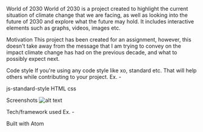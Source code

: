 World of 2030
World of 2030 is a project created to highlight the current situation of climate change that we are facing, as well as looking
into the future of 2030 and explore what the future may hold. It includes interactive elements such as graphs, videos, images etc. 

Motivation
This project has been created for an assignment, however, this doesn't take away from the message that I am trying to convey on
the impact climate change has had on the previous decade, and what to possibly expect next.

Code style
If you're using any code style like xo, standard etc. That will help others while contributing to your project. Ex. -

js-standard-style HTML css

Screenshots
![alt text](https://raw.githubusercontent.com/oliviajanelawlor/Worldof2030/docs/images/to/MAP1.png)

Tech/framework used
Ex. -

Built with Atom
